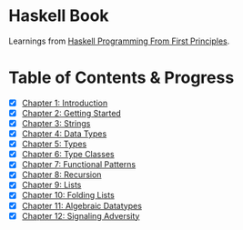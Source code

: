 # Haskell Book

Learnings from [Haskell Programming From First Principles](http://haskellbook.com).

# Table of Contents & Progress

- [x] [Chapter 1: Introduction](./Chapters/Introduction/)
- [x] [Chapter 2: Getting Started](./Chapters/GettingStarted/)
- [x] [Chapter 3: Strings](./Chapters/Strings/)
- [x] [Chapter 4: Data Types](./Chapters/DataTypes/)
- [x] [Chapter 5: Types](./Chapters/Types/)
- [x] [Chapter 6: Type Classes](./Chapters/TypeClasses/)
- [x] [Chapter 7: Functional Patterns](./Chapters/FunctionalPatterns/)
- [x] [Chapter 8: Recursion](./Chapters/Recursion/)
- [x] [Chapter 9: Lists](./Chapters/Lists/)
- [x] [Chapter 10: Folding Lists](./Chapters/FoldingLists/)
- [x] [Chapter 11: Algebraic Datatypes](./Chapters/AlgebraicDatatypes/)
- [x] [Chapter 12: Signaling Adversity](./Chapters/SignalingAdversity/)
